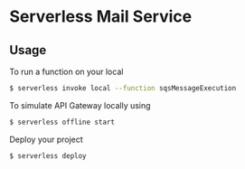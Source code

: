 # Serverless Mail Service
## Usage 
To run a function on your local
```bash
$ serverless invoke local --function sqsMessageExecution
```

To simulate API Gateway locally using 
```bash
$ serverless offline start
```

Deploy your project
```bash
$ serverless deploy
```
